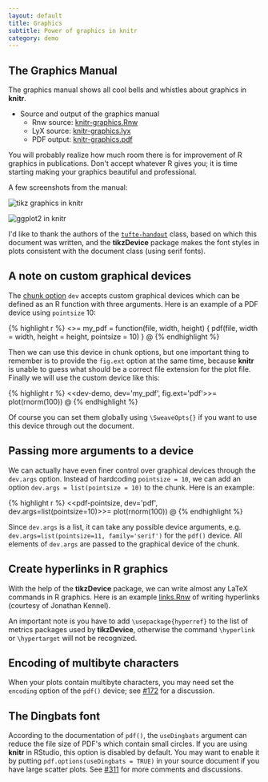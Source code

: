 ```yaml
---
layout: default
title: Graphics
subtitle: Power of graphics in knitr
category: demo
---
```


## The Graphics Manual

The graphics manual shows all cool bells and whistles about graphics in **knitr**.

- Source and output of the graphics manual
  - Rnw source: [knitr-graphics.Rnw](https://github.com/yihui/knitr/blob/master/inst/examples/knitr-graphics.Rnw)
  - LyX source: [knitr-graphics.lyx](https://github.com/yihui/knitr/blob/master/inst/examples/knitr-graphics.lyx)
  - PDF output: [knitr-graphics.pdf](https://github.com/downloads/yihui/knitr/knitr-graphics.pdf)

You will probably realize how much room there is for improvement of R graphics in publications. Don't accept whatever R gives you; it is time starting making your graphics beautiful and professional.

A few screenshots from the manual:

![tikz graphics in knitr](http://i.imgur.com/HCkka.png)

![ggplot2 in knitr](http://i.imgur.com/BTEiu.png)

I'd like to thank the authors of the [`tufte-handout`](http://code.google.com/p/tufte-latex/) class, based on which this document was written, and the **tikzDevice** package makes the font styles in plots consistent with the document class (using serif fonts).

## A note on custom graphical devices

The [chunk option](http://yihui.name/knitr/options) `dev` accepts custom graphical devices which can be defined as an R function with three arguments. Here is an example of a PDF device using `pointsize` 10:

{% highlight r %}
<<custom-dev>>=
my_pdf = function(file, width, height) {
  pdf(file, width = width, height = height, pointsize = 10)
}
@
{% endhighlight %}

Then we can use this device in chunk options, but one important thing to remember is to provide the `fig.ext` option at the same time, because **knitr** is unable to guess what should be a correct file extension for the plot file. Finally we will use the custom device like this:

{% highlight r %}
<<dev-demo, dev='my_pdf', fig.ext='pdf'>>=
plot(rnorm(100))
@
{% endhighlight %}

Of course you can set them globally using `\SweaveOpts{}` if you want to use this device through out the document.

## Passing more arguments to a device

We can actually have even finer control over graphical devices through the `dev.args` option. Instead of hardcoding `pointsize = 10`, we can add an option `dev.args = list(pointsize = 10)` to the chunk. Here is an example:

{% highlight r %}
<<pdf-pointsize, dev='pdf', dev.args=list(pointsize=10)>>=
plot(rnorm(100))
@
{% endhighlight %}

Since `dev.args` is a list, it can take any possible device arguments, e.g. `dev.args=list(pointsize=11, family='serif')` for the `pdf()` device. All elements of `dev.args` are passed to the graphical device of the chunk.

## Create hyperlinks in R graphics

With the help of the **tikzDevice** package, we can write almost any LaTeX commands in R graphics. Here is an example [links.Rnw](https://gist.github.com/1937313) of writing hyperlinks (courtesy of Jonathan Kennel).

An important note is you have to add `\usepackage{hyperref}` to the list of metrics packages used by **tikzDevice**, otherwise the command `\hyperlink` or `\hypertarget` will not be recognized.

## Encoding of multibyte characters

When your plots contain multibyte characters, you may need set the `encoding` option of the `pdf()` device; see [#172](https://github.com/yihui/knitr/issues/172) for a discussion.

## The Dingbats font

According to the documentation of `pdf()`, the `useDingbats` argument can reduce the file size of PDF's which contain small circles. If you are using **knitr** in RStudio, this option is disabled by default. You may want to enable it by putting `pdf.options(useDingbats = TRUE)` in your source document if you have large scatter plots. See [#311](https://github.com/yihui/knitr/issues/311) for more comments and discussions.

